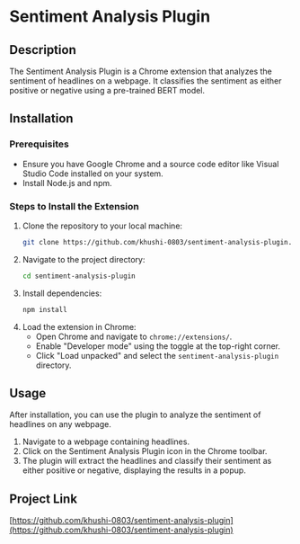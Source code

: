 # Sentiment Analysis Plugin

## Description
The Sentiment Analysis Plugin is a Chrome extension that analyzes the sentiment of headlines on a webpage. It classifies the sentiment as either positive or negative using a pre-trained BERT model.

## Installation

### Prerequisites
- Ensure you have Google Chrome and a source code editor like Visual Studio Code installed on your system.
- Install Node.js and npm.

### Steps to Install the Extension
1. Clone the repository to your local machine:
    ```bash
    git clone https://github.com/khushi-0803/sentiment-analysis-plugin.git
    ```
2. Navigate to the project directory:
    ```bash
    cd sentiment-analysis-plugin
    ```
3. Install dependencies:
    ```bash
    npm install
    ```
4. Load the extension in Chrome:
   - Open Chrome and navigate to `chrome://extensions/`.
   - Enable "Developer mode" using the toggle at the top-right corner.
   - Click "Load unpacked" and select the `sentiment-analysis-plugin` directory.

## Usage
After installation, you can use the plugin to analyze the sentiment of headlines on any webpage.

1. Navigate to a webpage containing headlines.
2. Click on the Sentiment Analysis Plugin icon in the Chrome toolbar.
3. The plugin will extract the headlines and classify their sentiment as either positive or negative, displaying the results in a popup.

## Project Link
[https://github.com/khushi-0803/sentiment-analysis-plugin](https://github.com/khushi-0803/sentiment-analysis-plugin)
